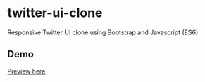 # twitter-ui-clone
Responsive Twitter UI clone using Bootstrap and Javascript (ES6)

## Demo
[Preview here](https://heynrits.github.io/twitter-ui-clone/)